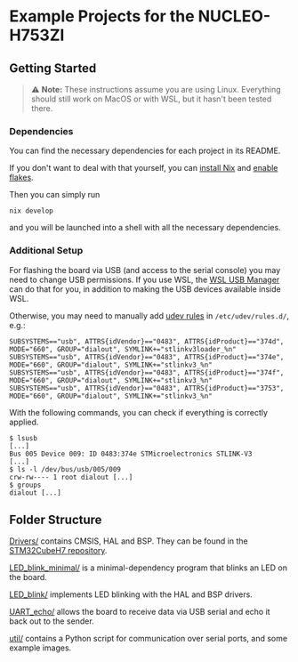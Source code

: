 # Example Projects for the NUCLEO-H753ZI

## Getting Started

> :warning: **Note:** These instructions assume you are using Linux. Everything
> should still work on MacOS or with WSL, but it hasn't been tested there.

### Dependencies

You can find the necessary dependencies for each project in its README.

If you don't want to deal with that yourself, you can [install
Nix](https://nixos.org/download/) and [enable
flakes](https://nixos.wiki/wiki/Flakes).

Then you can simply run

```
nix develop
```

and you will be launched into a shell with all the necessary dependencies.

### Additional Setup

For flashing the board via USB (and access to the serial console) you may need
to change USB permissions. If you use WSL, the [WSL USB
Manager](https://gitlab.com/alelec/wsl-usb-gui) can do that for you, in addition
to making the USB devices available inside WSL.

Otherwise, you may need to manually add [udev
rules](https://wiki.archlinux.org/title/udev) in `/etc/udev/rules.d/`, e.g.:

```
SUBSYSTEMS=="usb", ATTRS{idVendor}=="0483", ATTRS{idProduct}=="374d", MODE="660", GROUP="dialout", SYMLINK+="stlinkv3loader_%n"
SUBSYSTEMS=="usb", ATTRS{idVendor}=="0483", ATTRS{idProduct}=="374e", MODE="660", GROUP="dialout", SYMLINK+="stlinkv3_%n"
SUBSYSTEMS=="usb", ATTRS{idVendor}=="0483", ATTRS{idProduct}=="374f", MODE="660", GROUP="dialout", SYMLINK+="stlinkv3_%n"
SUBSYSTEMS=="usb", ATTRS{idVendor}=="0483", ATTRS{idProduct}=="3753", MODE="660", GROUP="dialout", SYMLINK+="stlinkv3_%n"
```

With the following commands, you can check if everything is correctly applied.

```
$ lsusb
[...]
Bus 005 Device 009: ID 0483:374e STMicroelectronics STLINK-V3
[...]
$ ls -l /dev/bus/usb/005/009
crw-rw---- 1 root dialout [...]
$ groups
dialout [...]
```

## Folder Structure

[Drivers/](./Drivers) contains CMSIS, HAL and BSP. They can be found in the
[STM32CubeH7 repository](https://github.com/STMicroelectronics/STM32CubeH7).

[LED_blink_minimal/](./LED_blink_minimal) is a minimal-dependency program that
blinks an LED on the board.

[LED_blink/](./LED_blink) implements LED blinking with the HAL and BSP drivers.

[UART_echo/](./UART_echo) allows the board to receive data via USB serial and
echo it back out to the sender.

[util/](./util) contains a Python script for communication over serial ports,
and some example images.
